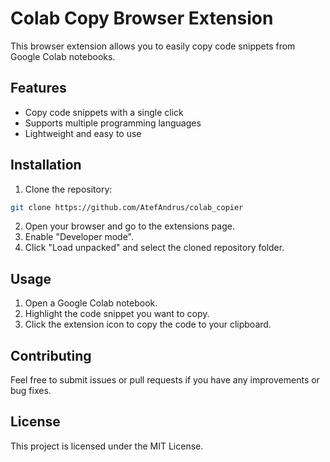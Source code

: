 # Colab Copy Browser Extension

This browser extension allows you to easily copy code snippets from Google Colab notebooks.

## Features

- Copy code snippets with a single click
- Supports multiple programming languages
- Lightweight and easy to use

## Installation

1. Clone the repository:

  ```bash
  git clone https://github.com/AtefAndrus/colab_copier
  ```

2. Open your browser and go to the extensions page.
3. Enable "Developer mode".
4. Click "Load unpacked" and select the cloned repository folder.

## Usage

1. Open a Google Colab notebook.
2. Highlight the code snippet you want to copy.
3. Click the extension icon to copy the code to your clipboard.

## Contributing

Feel free to submit issues or pull requests if you have any improvements or bug fixes.

## License

This project is licensed under the MIT License.
